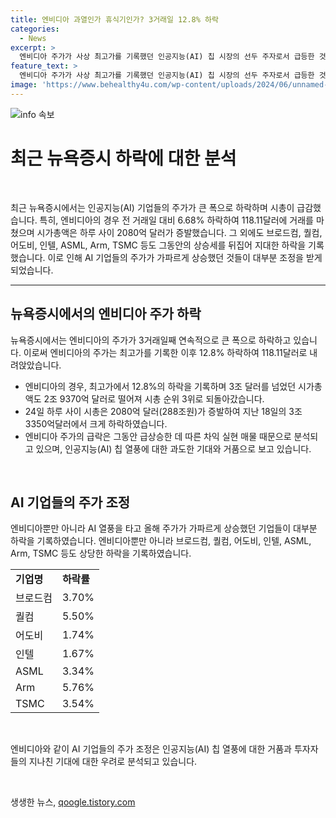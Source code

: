 ```yaml
---
title: 엔비디아 과열인가 휴식기인가? 3거래일 12.8% 하락
categories:
  - News
excerpt: >
  엔비디아 주가가 사상 최고가를 기록했던 인공지능(AI) 칩 시장의 선두 주자로서 급등한 것으로 분석된다. 그러나 최근 엔비디아 주가는 3거래일째 연속 크게 하락하며 시가총액 2조 9370억 달러로 떨어졌다. 이로 인해 대만 타이페이에서 열린 컴퓨텍스에서도 주요 기업들의 주가가 크게 하락했다. 엔비디아 뿐만 아니라 AI 기업들의 주가도 조정을 받았으며 관련 기업들의 주가는 대부분 하락세를 보였다. AP 통신은 “AI 열풍이 너무 과열돼 주식 시장의 거품과 투자자들의 지나친 기대에 대한 우려가 제기되고 있다”고 보도했다.
feature_text: >
  엔비디아 주가가 사상 최고가를 기록했던 인공지능(AI) 칩 시장의 선두 주자로서 급등한 것으로 분석된다. 그러나 최근 엔비디아 주가는 3거래일째 연속 크게 하락하며 시가총액 2조 9370억 달러로 떨어졌다. 이로 인해 대만 타이페이에서 열린 컴퓨텍스에서도 주요 기업들의 주가가 크게 하락했다. 엔비디아 뿐만 아니라 AI 기업들의 주가도 조정을 받았으며 관련 기업들의 주가는 대부분 하락세를 보였다. AP 통신은 “AI 열풍이 너무 과열돼 주식 시장의 거품과 투자자들의 지나친 기대에 대한 우려가 제기되고 있다”고 보도했다.
image: 'https://www.behealthy4u.com/wp-content/uploads/2024/06/unnamed-file.png'
---
```


<p><img src="https://www.behealthy4u.com/wp-content/uploads/2024/06/unnamed-file.png" alt="info 속보" /></p>

<h1>최근 뉴욕증시 하락에 대한 분석</h1>

<p data-ke-size="size16">&nbsp;</p>

<p>최근 뉴욕증시에서는 인공지능(AI) 기업들의 주가가 큰 폭으로 하락하며 시총이 급감했습니다. 특히, 엔비디아의 경우 전 거래일 대비 6.68% 하락하여 118.11달러에 거래를 마쳤으며 시가총액은 하루 사이 2080억 달러가 증발했습니다. 그 외에도 브로드컴, 퀄컴, 어도비, 인텔, ASML, Arm, TSMC 등도 그동안의 상승세를 뒤집어 지대한 하락을 기록했습니다. 이로 인해 AI 기업들의 주가가 가파르게 상승했던 것들이 대부분 조정을 받게 되었습니다.</p></p>

<hr>

<h2 data-ke-size="size26">뉴욕증시에서의 엔비디아 주가 하락</h2>

<p data-ke-size="size16">뉴욕증시에서는 엔비디아의 주가가 3거래일째 연속적으로 큰 폭으로 하락하고 있습니다. 이로써 엔비디아의 주가는 최고가를 기록한 이후 12.8% 하락하여 118.11달러로 내려앉았습니다.</p>

<ul>
  <li>엔비디아의 경우, 최고가에서 12.8%의 하락을 기록하며 3조 달러를 넘었던 시가총액도 2조 9370억 달러로 떨어져 시총 순위 3위로 되돌아갔습니다.</li>
  <li>24일 하루 사이 시총은 2080억 달러(288조원)가 증발하여 지난 18일의 3조 3350억달러에서 크게 하락하였습니다.</li>
  <li>엔비디아 주가의 급락은 그동안 급상승한 데 따른 차익 실현 매물 때문으로 분석되고 있으며, 인공지능(AI) 칩 열풍에 대한 과도한 기대와 거품으로 보고 있습니다.</li>
</ul>

<p data-ke-size="size16">&nbsp;</p>

<h2 data-ke-size="size26">AI 기업들의 주가 조정</h2>

<p data-ke-size="size16">엔비디아뿐만 아니라 AI 열풍을 타고 올해 주가가 가파르게 상승했던 기업들이 대부분 하락을 기록하였습니다. 엔비디아뿐만 아니라 브로드컴, 퀄컴, 어도비, 인텔, ASML, Arm, TSMC 등도 상당한 하락을 기록하였습니다.</p>

<table>
  <tr>
    <td><b>기업명</b></td>
    <td><b>하락률</b></td>
  </tr>
  <tr>
    <td>브로드컴</td>
    <td>3.70%</td>
  </tr>
  <tr>
    <td>퀄컴</td>
    <td>5.50%</td>
  </tr>
  <tr>
    <td>어도비</td>
    <td>1.74%</td>
  </tr>
  <tr>
    <td>인텔</td>
    <td>1.67%</td>
  </tr>
  <tr>
    <td>ASML</td>
    <td>3.34%</td>
  </tr>
  <tr>
    <td>Arm</td>
    <td>5.76%</td>
  </tr>
  <tr>
    <td>TSMC</td>
    <td>3.54%</td>
  </tr>
</table>

<p data-ke-size="size16">&nbsp;</p>

<p data-ke-size="size16">엔비디아와 같이 AI 기업들의 주가 조정은 인공지능(AI) 칩 열풍에 대한 거품과 투자자들의 지나친 기대에 대한 우려로 분석되고 있습니다.</p>

<p data-ke-size="size16">&nbsp;</p>
생생한 뉴스, <a href="https://qoogle.tistory.com" rel="dofollow">qoogle.tistory.com</a>


